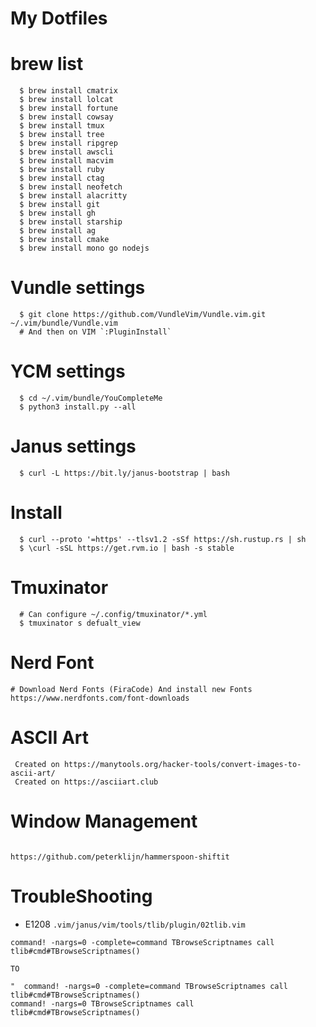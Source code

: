 # My Dotfiles


#  brew list
```
  $ brew install cmatrix
  $ brew install lolcat
  $ brew install fortune
  $ brew install cowsay
  $ brew install tmux
  $ brew install tree
  $ brew install ripgrep
  $ brew install awscli
  $ brew install macvim
  $ brew install ruby
  $ brew install ctag
  $ brew install neofetch
  $ brew install alacritty
  $ brew install git
  $ brew install gh
  $ brew install starship
  $ brew install ag
  $ brew install cmake
  $ brew install mono go nodejs
```
#  Vundle settings
```
  $ git clone https://github.com/VundleVim/Vundle.vim.git ~/.vim/bundle/Vundle.vim
  # And then on VIM `:PluginInstall`

```

#  YCM settings
```
  $ cd ~/.vim/bundle/YouCompleteMe
  $ python3 install.py --all

```

#  Janus settings
```
  $ curl -L https://bit.ly/janus-bootstrap | bash

```

# Install
```
  $ curl --proto '=https' --tlsv1.2 -sSf https://sh.rustup.rs | sh 
  $ \curl -sSL https://get.rvm.io | bash -s stable
```

# Tmuxinator
```
  # Can configure ~/.config/tmuxinator/*.yml
  $ tmuxinator s defualt_view
```

# Nerd Font
```
# Download Nerd Fonts (FiraCode) And install new Fonts
https://www.nerdfonts.com/font-downloads
```

# ASCII Art
```
 Created on https://manytools.org/hacker-tools/convert-images-to-ascii-art/
 Created on https://asciiart.club
```

# Window Management
```

https://github.com/peterklijn/hammerspoon-shiftit

```
 
# TroubleShooting
- E1208 `.vim/janus/vim/tools/tlib/plugin/02tlib.vim`
``` 
command! -nargs=0 -complete=command TBrowseScriptnames call tlib#cmd#TBrowseScriptnames()

TO

"  command! -nargs=0 -complete=command TBrowseScriptnames call tlib#cmd#TBrowseScriptnames()
command! -nargs=0 TBrowseScriptnames call tlib#cmd#TBrowseScriptnames()
```

